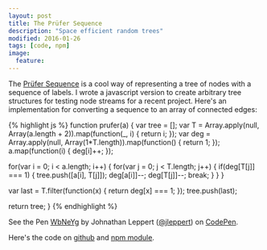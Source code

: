 ```yaml
---
layout: post
title: The Prüfer Sequence
description: "Space efficient random trees"
modified: 2016-01-26
tags: [code, npm]
image:
  feature:
---
```


The [Prüfer Sequence](http://en.wikipedia.org/wiki/Pr%C3%BCfer_sequence) is a cool way of representing a tree of nodes with a sequence of labels. I wrote a javascript version to create arbitrary tree structures for testing node streams for a recent project. Here's an implementation for converting a sequence to an array of connected edges:

{% highlight js %}
function prufer(a) {
  var tree = [];
  var T = Array.apply(null, Array(a.length + 2)).map(function(_, i) { return i; });
  var deg = Array.apply(null, Array(1*T.length)).map(function() { return 1; });
  a.map(function(i) { deg[i]++; });

  for(var i = 0; i < a.length; i++) {
    for(var j = 0; j < T.length; j++) {
      if(deg[T[j]] === 1) {
        tree.push([a[i], T[j]]);
        deg[a[i]]--;
        deg[T[j]]--;
        break;
      }
    }
  }

  var last = T.filter(function(x) { return deg[x] === 1; });
  tree.push(last);

  return tree;
}
{% endhighlight %}

<p data-height="231" data-theme-id="0" data-slug-hash="WbNeYg" data-default-tab="result" data-user="jleppert" class='codepen'>See the Pen <a href='http://codepen.io/jleppert/pen/WbNeYg/'>WbNeYg</a> by Johnathan Leppert (<a href='http://codepen.io/jleppert'>@jleppert</a>) on <a href='http://codepen.io'>CodePen</a>.</p>
<script async src="//assets.codepen.io/assets/embed/ei.js"></script>

Here's the code on [github](https://github.com/jleppert/prufer) and [npm module](https://www.npmjs.com/package/prufer).
